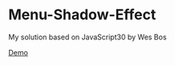 # Menu-Shadow-Effect
My solution based on JavaScript30 by Wes Bos 

[Demo](https://rs-coding.github.io/Menu-Shadow-Effect/)
